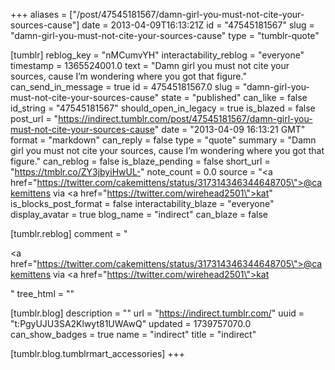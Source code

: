 +++
aliases = ["/post/47545181567/damn-girl-you-must-not-cite-your-sources-cause"]
date = 2013-04-09T16:13:21Z
id = "47545181567"
slug = "damn-girl-you-must-not-cite-your-sources-cause"
type = "tumblr-quote"

[tumblr]
reblog_key = "nMCumvYH"
interactability_reblog = "everyone"
timestamp = 1365524001.0
text = "Damn girl you must not cite your sources, cause I&rsquo;m wondering where you got that figure."
can_send_in_message = true
id = 47545181567.0
slug = "damn-girl-you-must-not-cite-your-sources-cause"
state = "published"
can_like = false
id_string = "47545181567"
should_open_in_legacy = true
is_blazed = false
post_url = "https://indirect.tumblr.com/post/47545181567/damn-girl-you-must-not-cite-your-sources-cause"
date = "2013-04-09 16:13:21 GMT"
format = "markdown"
can_reply = false
type = "quote"
summary = "Damn girl you must not cite your sources, cause I’m wondering where you got that figure."
can_reblog = false
is_blaze_pending = false
short_url = "https://tmblr.co/ZY3jbyiHwUL-"
note_count = 0.0
source = "<a href=\"https://twitter.com/cakemittens/status/317314346344648705\">@cakemittens</a> via <a href=\"https://twitter.com/wirehead2501\">kat</a>"
is_blocks_post_format = false
interactability_blaze = "everyone"
display_avatar = true
blog_name = "indirect"
can_blaze = false

[tumblr.reblog]
comment = "<p><a href=\"https://twitter.com/cakemittens/status/317314346344648705\">@cakemittens</a> via <a href=\"https://twitter.com/wirehead2501\">kat</a></p>"
tree_html = ""

[tumblr.blog]
description = ""
url = "https://indirect.tumblr.com/"
uuid = "t:PgyUJU3SA2Klwyt81UWAwQ"
updated = 1739757070.0
can_show_badges = true
name = "indirect"
title = "indirect"

[tumblr.blog.tumblrmart_accessories]
+++
